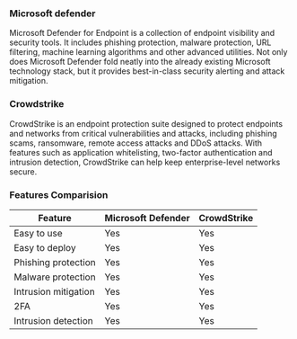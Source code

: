 

### Microsoft defender
Microsoft Defender for Endpoint is a collection of endpoint visibility and security tools. It includes phishing protection, malware protection, URL filtering, machine learning algorithms and other advanced utilities. Not only does Microsoft Defender fold neatly into the already existing Microsoft technology stack, but it provides best-in-class security alerting and attack mitigation.

### Crowdstrike
CrowdStrike is an endpoint protection suite designed to protect endpoints and networks from critical vulnerabilities and attacks, including phishing scams, ransomware, remote access attacks and DDoS attacks. With features such as application whitelisting, two-factor authentication and intrusion detection, CrowdStrike can help keep enterprise-level networks secure.


### Features Comparision

| Feature              | Microsoft Defender | CrowdStrike |
| -------------------- | ------------------ | ----------- |
| Easy to use          | Yes                | Yes         |
| Easy to deploy       | Yes                | Yes         |
| Phishing protection  | Yes                | Yes         |
| Malware protection   | Yes                | Yes         |
| Intrusion mitigation | Yes                | Yes         |
| 2FA                  | Yes                | Yes         |
| Intrusion detection  | Yes                | Yes         |
